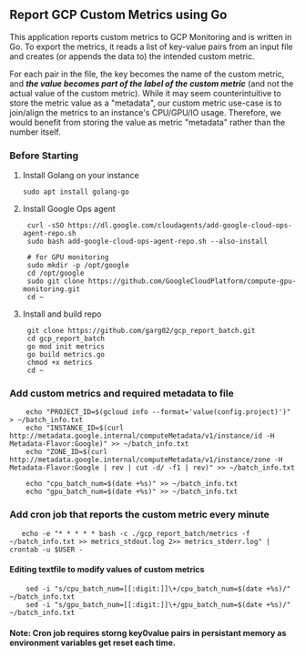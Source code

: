 ## Report GCP Custom Metrics using Go

This application reports custom metrics to GCP Monitoring and is written in Go. To export the metrics, it reads a list of key-value pairs from an input file and creates (or appends the data to) the intended custom metric.


For each pair in the file, the key becomes the name of the custom metric, and ***the value becomes part of the label of the custom metric*** (and not the actual value of the custom metric). While it may seem counterintuitive to store the metric value as a "metadata", our custom metric use-case is to join/align the metrics to an instance's CPU/GPU/IO usage. Therefore, we would benefit from storing the value as metric "metadata" rather than the number itself.

### Before Starting
1.  Install Golang on your instance

        sudo apt install golang-go
2. Install Google Ops agent

        curl -sSO https://dl.google.com/cloudagents/add-google-cloud-ops-agent-repo.sh
        sudo bash add-google-cloud-ops-agent-repo.sh --also-install

        # for GPU monitoring
        sudo mkdir -p /opt/google 
        cd /opt/google
        sudo git clone https://github.com/GoogleCloudPlatform/compute-gpu-monitoring.git 
        cd ~
3. Install and build repo
        
        git clone https://github.com/garg02/gcp_report_batch.git
        cd gcp_report_batch
        go mod init metrics
        go build metrics.go
        chmod +x metrics
        cd ~

### Add custom metrics and required metadata to file
        
        echo "PROJECT_ID=$(gcloud info --format='value(config.project)')" > ~/batch_info.txt
        echo "INSTANCE_ID=$(curl http://metadata.google.internal/computeMetadata/v1/instance/id -H Metadata-Flavor:Google)" >> ~/batch_info.txt
        echo "ZONE_ID=$(curl http://metadata.google.internal/computeMetadata/v1/instance/zone -H Metadata-Flavor:Google | rev | cut -d/ -f1 | rev)" >> ~/batch_info.txt
        
        echo "cpu_batch_num=$(date +%s)" >> ~/batch_info.txt
        echo "gpu_batch_num=$(date +%s)" >> ~/batch_info.txt
        
### Add cron job that reports the custom metric every minute
       
       echo -e "* * * * * bash -c ./gcp_report_batch/metrics -f ~/batch_info.txt >> metrics_stdout.log 2>> metrics_stderr.log" | crontab -u $USER -
       
       
#### Editing textfile to modify values of custom metrics
        
        sed -i "s/cpu_batch_num=[[:digit:]]\+/cpu_batch_num=$(date +%s)/" ~/batch_info.txt
        sed -i "s/gpu_batch_num=[[:digit:]]\+/gpu_batch_num=$(date +%s)/" ~/batch_info.txt

#### Note: Cron job requires storng key0value pairs in persistant memory as environment variables get reset each time.

